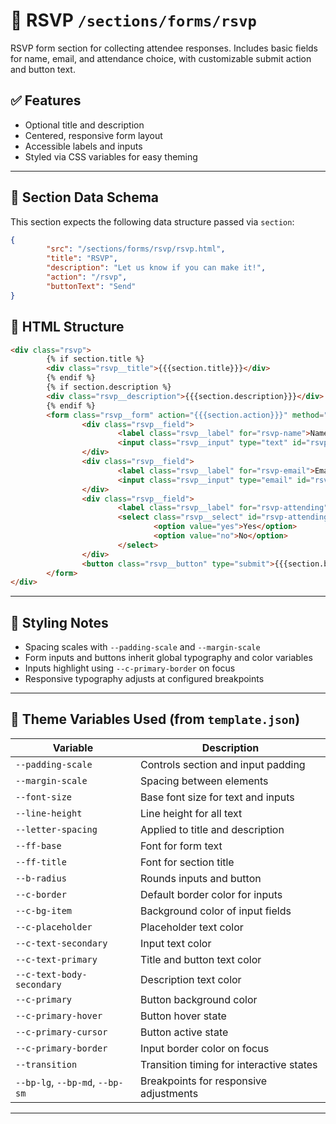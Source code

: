 # 📂 RSVP `/sections/forms/rsvp`

RSVP form section for collecting attendee responses. Includes basic fields for name, email, and attendance choice, with customizable submit action and button text.

## ✅ Features

-   Optional title and description
-   Centered, responsive form layout
-   Accessible labels and inputs
-   Styled via CSS variables for easy theming

---

## 🧾 Section Data Schema

This section expects the following data structure passed via `section`:

```json
{
        "src": "/sections/forms/rsvp/rsvp.html",
        "title": "RSVP",
        "description": "Let us know if you can make it!",
        "action": "/rsvp",
        "buttonText": "Send"
}
```

## 🧱 HTML Structure

```html
<div class="rsvp">
        {% if section.title %}
        <div class="rsvp__title">{{{section.title}}}</div>
        {% endif %}
        {% if section.description %}
        <div class="rsvp__description">{{{section.description}}}</div>
        {% endif %}
        <form class="rsvp__form" action="{{{section.action}}}" method="post">
                <div class="rsvp__field">
                        <label class="rsvp__label" for="rsvp-name">Name</label>
                        <input class="rsvp__input" type="text" id="rsvp-name" name="name" required />
                </div>
                <div class="rsvp__field">
                        <label class="rsvp__label" for="rsvp-email">Email</label>
                        <input class="rsvp__input" type="email" id="rsvp-email" name="email" required />
                </div>
                <div class="rsvp__field">
                        <label class="rsvp__label" for="rsvp-attending">Attending</label>
                        <select class="rsvp__select" id="rsvp-attending" name="attending">
                                <option value="yes">Yes</option>
                                <option value="no">No</option>
                        </select>
                </div>
                <button class="rsvp__button" type="submit">{{{section.buttonText}}}</button>
        </form>
</div>
```

---

## 🎨 Styling Notes

-   Spacing scales with `--padding-scale` and `--margin-scale`
-   Form inputs and buttons inherit global typography and color variables
-   Inputs highlight using `--c-primary-border` on focus
-   Responsive typography adjusts at configured breakpoints

---

## 🧩 Theme Variables Used (from `template.json`)

| Variable                        | Description                                |
| ------------------------------- | ------------------------------------------ |
| `--padding-scale`               | Controls section and input padding         |
| `--margin-scale`                | Spacing between elements                   |
| `--font-size`                   | Base font size for text and inputs         |
| `--line-height`                 | Line height for all text                   |
| `--letter-spacing`              | Applied to title and description           |
| `--ff-base`                     | Font for form text                         |
| `--ff-title`                    | Font for section title                     |
| `--b-radius`                    | Rounds inputs and button                   |
| `--c-border`                    | Default border color for inputs            |
| `--c-bg-item`                   | Background color of input fields           |
| `--c-placeholder`              | Placeholder text color                     |
| `--c-text-secondary`            | Input text color                           |
| `--c-text-primary`              | Title and button text color                |
| `--c-text-body-secondary`       | Description text color                     |
| `--c-primary`                   | Button background color                    |
| `--c-primary-hover`             | Button hover state                         |
| `--c-primary-cursor`            | Button active state                        |
| `--c-primary-border`            | Input border color on focus                |
| `--transition`                  | Transition timing for interactive states   |
| `--bp-lg`, `--bp-md`, `--bp-sm` | Breakpoints for responsive adjustments     |

---
